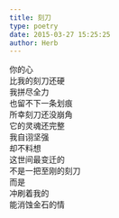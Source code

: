 ```yaml
---  
title: 刻刀  
type: poetry  
date: 2015-03-27 15:25:25  
author: Herb    
---  
```

你的心  
比我的刻刀还硬  
我拼尽全力  
也留不下一条划痕  
所幸刻刀还没崩角  
它的灵魂还完整  
我自诩坚强  
却不料想  
这世间最变迁的  
不是一把至刚的刻刀  
而是  
冲刷着我的  
能消蚀金石的情